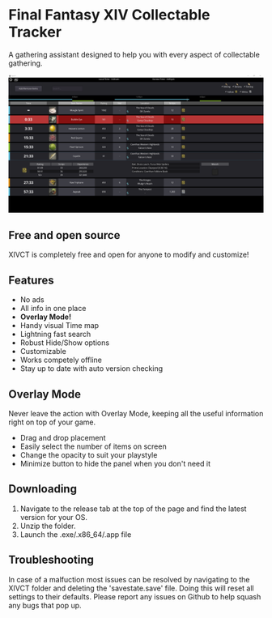 # Final Fantasy XIV Collectable Tracker

A gathering assistant designed to help you with every aspect of collectable gathering.

![MainScreen](/Screencaps/MainView.png)

## Free and open source
XIVCT is completely free and open for anyone to modify and customize!

## Features
* No ads
* All info in one place
* __Overlay Mode!__
* Handy visual Time map
* Lightning fast search
* Robust Hide/Show options
* Customizable
* Works competely offline
* Stay up to date with auto version checking

## Overlay Mode
Never leave the action with Overlay Mode, keeping all the useful information right on top of your game.
 * Drag and drop placement
 * Easily select the number of items on screen
 * Change the opacity to suit your playstyle
 * Minimize button to hide the panel when you don't need it
 
## Downloading
1. Navigate to the release tab at the top of the page and find the latest version for your OS.
2. Unzip the folder.
3. Launch the .exe/.x86_64/.app file

## Troubleshooting
In case of a malfuction most issues can be resolved by navigating to the XIVCT folder and deleting the 'savestate.save' file. Doing this will reset all settings to their defaults.
Please report any issues on Github to help squash any bugs that pop up.
